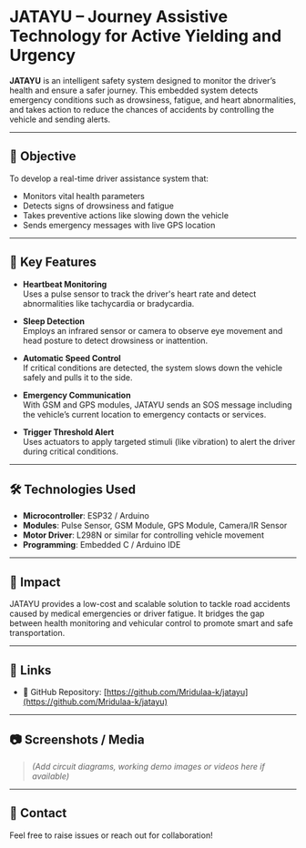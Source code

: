 # JATAYU – Journey Assistive Technology for Active Yielding and Urgency

**JATAYU** is an intelligent safety system designed to monitor the driver’s health and ensure a safer journey. This embedded system detects emergency conditions such as drowsiness, fatigue, and heart abnormalities, and takes action to reduce the chances of accidents by controlling the vehicle and sending alerts.

---

## 🚗 Objective

To develop a real-time driver assistance system that:
- Monitors vital health parameters
- Detects signs of drowsiness and fatigue
- Takes preventive actions like slowing down the vehicle
- Sends emergency messages with live GPS location

---

## 🔑 Key Features

- **Heartbeat Monitoring**  
  Uses a pulse sensor to track the driver's heart rate and detect abnormalities like tachycardia or bradycardia.

- **Sleep Detection**  
  Employs an infrared sensor or camera to observe eye movement and head posture to detect drowsiness or inattention.

- **Automatic Speed Control**  
  If critical conditions are detected, the system slows down the vehicle safely and pulls it to the side.

- **Emergency Communication**  
  With GSM and GPS modules, JATAYU sends an SOS message including the vehicle’s current location to emergency contacts or services.

- **Trigger Threshold Alert**  
  Uses actuators to apply targeted stimuli (like vibration) to alert the driver during critical conditions.

---

## 🛠 Technologies Used

- **Microcontroller**: ESP32 / Arduino
- **Modules**: Pulse Sensor, GSM Module, GPS Module, Camera/IR Sensor
- **Motor Driver**: L298N or similar for controlling vehicle movement
- **Programming**: Embedded C / Arduino IDE

---

## 🌟 Impact

JATAYU provides a low-cost and scalable solution to tackle road accidents caused by medical emergencies or driver fatigue. It bridges the gap between health monitoring and vehicular control to promote smart and safe transportation.

---

## 📎 Links

- 🔗 GitHub Repository: [https://github.com/Mridulaa-k/jatayu](https://github.com/Mridulaa-k/jatayu)

---

## 📷 Screenshots / Media

> *(Add circuit diagrams, working demo images or videos here if available)*

---

## 📩 Contact

Feel free to raise issues or reach out for collaboration!

